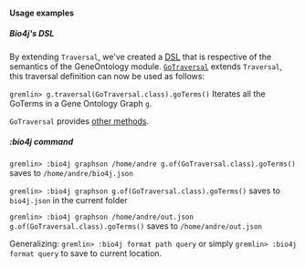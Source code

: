 #### Usage examples
##### Bio4j's DSL 
By extending ``Traversal``, we've created a [DSL](http://www.tinkerpop.com/docs/current/#_domain_specific_languages) that is respective of the semantics of the GeneOntology module. [``GoTraversal``](https://github.com/bio4j/exporter/blob/master/docs/src/main/java/com/bio4j/exporter/GoTraversal.java.md) extends ``Traversal``, this traversal definition can now be used as follows:

``gremlin> g.traversal(GoTraversal.class).goTerms()`` Iterates all the GoTerms in a Gene Ontology Graph ``g``.

``GoTraversal`` provides [other methods]((https://github.com/bio4j/exporter/blob/master/docs/src/main/java/com/bio4j/exporter/GoTraversal.java.md)).

##### :bio4j command
``gremlin> :bio4j graphson /home/andre g.of(GoTraversal.class).goTerms()``
saves to ``/home/andre/bio4j.json``

``gremlin> :bio4j graphson g.of(GoTraversal.class).goTerms()``
saves to ``bio4j.json`` in the current folder 

``gremlin> :bio4j graphson /home/andre/out.json g.of(GoTraversal.class).goTerms()``
saves to ``/home/andre/out.json``

Generalizing:
``gremlin> :bio4j format path query`` or simply ``gremlin> :bio4j format query`` to save to current location.
